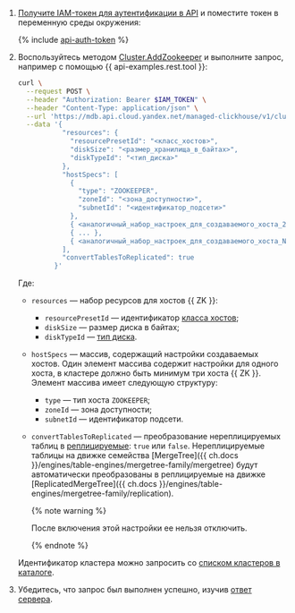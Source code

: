 1. [Получите IAM-токен для аутентификации в API](../../../../managed-clickhouse/api-ref/authentication.md) и поместите токен в переменную среды окружения:

    {% include [api-auth-token](../../api-auth-token.md) %}

1. Воспользуйтесь методом [Cluster.AddZookeeper](../../../../managed-clickhouse/api-ref/Cluster/addZookeeper.md) и выполните запрос, например с помощью {{ api-examples.rest.tool }}:

    ```bash
    curl \
      --request POST \
      --header "Authorization: Bearer $IAM_TOKEN" \
      --header "Content-Type: application/json" \
      --url 'https://mdb.api.cloud.yandex.net/managed-clickhouse/v1/clusters/<идентификатор_кластера>:addZookeeper' \
      --data '{
               "resources": {
                 "resourcePresetId": "<класс_хостов>",
                 "diskSize": "<размер_хранилища_в_байтах>",
                 "diskTypeId": "<тип_диска>"
               },
               "hostSpecs": [
                 {
                   "type": "ZOOKEEPER",
                   "zoneId": "<зона_доступности>",
                   "subnetId": "<идентификатор_подсети>"
                 },
                 { <аналогичный_набор_настроек_для_создаваемого_хоста_2> },
                 { ... },
                 { <аналогичный_набор_настроек_для_создаваемого_хоста_N> }
               ],
               "convertTablesToReplicated": true
             }'
    ```

    Где:

    * `resources` — набор ресурсов для хостов {{ ZK }}:

      * `resourcePresetId` — идентификатор [класса хостов](../../../../managed-clickhouse/concepts/instance-types.md);
      * `diskSize` — размер диска в байтах;
      * `diskTypeId` — [тип диска](../../../../managed-clickhouse/concepts/storage.md).

    * `hostSpecs` — массив, содержащий настройки создаваемых хостов. Один элемент массива содержит настройки для одного хоста, в кластере должно быть минимум три хоста {{ ZK }}. Элемент массива имеет следующую структуру:

      * `type` — тип хоста `ZOOKEEPER`;
      * `zoneId` — зона доступности;
      * `subnetId` — идентификатор подсети.

    * `convertTablesToReplicated` — преобразование нереплицируемых таблиц в [реплицируемые](../../../../managed-clickhouse/concepts/replication.md#replicated-tables): `true` или `false`. Нереплицируемые таблицы на движке семейства [MergeTree]({{ ch.docs }}/engines/table-engines/mergetree-family/mergetree) будут автоматически преобразованы в реплицируемые на движке [ReplicatedMergeTree]({{ ch.docs }}/engines/table-engines/mergetree-family/replication).

      {% note warning %}

      После включения этой настройки ее нельзя отключить.

      {% endnote %}

    Идентификатор кластера можно запросить со [списком кластеров в каталоге](../../../../managed-clickhouse/operations/cluster-list.md#list-clusters).

1. Убедитесь, что запрос был выполнен успешно, изучив [ответ сервера](../../../../managed-clickhouse/api-ref/Cluster/addZookeeper.md#responses).
